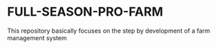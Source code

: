 # FULL-SEASON-PRO-FARM
This repository basically focuses on the step by development of a farm management system
